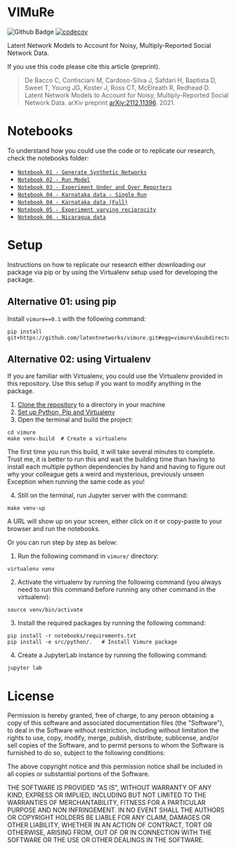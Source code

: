 # VIMuRe

![Github Badge](https://github.com/latentnetworks/vimure/workflows/test/badge.svg)
[![codecov](https://codecov.io/gh/latentnetworks/vimure/branch/main/graph/badge.svg?token=NAZP90D12J)](https://codecov.io/gh/latentnetworks/vimure)

Latent Network Models to Account for Noisy, Multiply-Reported Social Network Data.


If you use this code please cite this article (preprint).

> De Bacco C, Contisciani M, Cardoso-Silva J, Safdari H, Baptista D, Sweet T, Young JG, Koster J, Ross CT, McElreath R, Redhead D. Latent Network Models to Account for Noisy, Multiply-Reported Social Network Data. arXiv preprint [arXiv:2112.11396](https://arxiv.org/abs/2112.11396). 2021.


# Notebooks

To understand how you could use the code or to replicate our research, check the notebooks folder:

- [`Notebook 01 - Generate Synthetic Networks`](https://github.com/latentnetworks/vimure/blob/main/notebooks/Notebook%2001%20-%20Generate%20Synthetic%20Networks.ipynb)
- [`Notebook 02 - Run Model`](https://github.com/latentnetworks/vimure/blob/main/notebooks/Notebook%2002%20-%20Run%20Model.ipynb)
- [`Notebook 03 - Experiment Under and Over Reporters`](https://github.com/latentnetworks/vimure/blob/main/notebooks/Notebook%2003%20-%20Experiment%20under%20and%20over%20reporters.ipynb)
- [`Notebook 04 - Karnataka data - Single Run`](https://github.com/latentnetworks/vimure/blob/main/notebooks/Notebook%2004%20-%20Karnataka%20data%20-%20Single%20Run.ipynb)
- [`Notebook 04 - Karnataka data (Full)`](https://github.com/latentnetworks/vimure/blob/main/notebooks/Notebook%2004%20-%20Karnataka%20data.ipynb)
- [`Notebook 05 - Experiment varying reciprocity`](https://github.com/latentnetworks/vimure/blob/main/notebooks/Notebook%2005%20-%20Experiment%20varying%20reciprocity.ipynb)
- [`Notebook 06 - Nicaragua data`](https://github.com/latentnetworks/vimure/blob/main/notebooks/Notebook%2006%20-%20Nicaragua%20data.ipynb)

# Setup

Instructions on how to replicate our research either downloading our package via pip or by using the Virtualenv setup used for developing the package.

## Alternative 01: using pip

Install `vimure==0.1` with the following command:

```console
pip install git+https://github.com/latentnetworks/vimure.git#egg=vimure\&subdirectory=src/python/
```

## Alternative 02: using Virtualenv

If you are familiar with Virtualenv, you could use the Virtualenv provided in this repository. Use this setup if you want to modify anything in the package.

1. [Clone the repository](https://docs.github.com/en/github/creating-cloning-and-archiving-repositories/cloning-a-repository-from-github/cloning-a-repository) to a directory in your machine
2. [Set up Python, Pip and Virtualenv](http://timsherratt.org/digital-heritage-handbook/docs/python-pip-virtualenv/)
3. Open the terminal and build the project:
```{console}
cd vimure
make venv-build  # Create a virtualenv
```
The first time you run this build, it will take several minutes to complete. Trust me, it is better to run this and wait the building time than having to install each multiple python dependencies by hand and having to figure out why your colleague gets a weird and mysterious, previously unseen Exception when running the same code as you!

4. Still on the terminal, run Jupyter server with the command:
```{console}
make venv-up
```

A URL will show up on your screen, either click on it or copy-paste to your browser and run the notebooks.

Or you can run step by step as below:
1. Run the following command in `vimure/` directory:
```{bash}
virtualenv venv
```
2. Activate the virtualenv by running the following command (you always need to run this command before running any other command in the virtualenv):
```{bash}
source venv/bin/activate
```
3. Install the required packages by running the following command:
```{bash}
pip install -r notebooks/requirements.txt
pip install -e src/python/.   # Install Vimure package
```
4. Create a JupyterLab instance by running the following command:
```{bash}
jupyter lab
```

# License

Permission is hereby granted, free of charge, to any person obtaining a copy of this software and associated documentation files (the "Software"), to deal in the Software without restriction, including without limitation the rights to use, copy, modify, merge, publish, distribute, sublicense, and/or sell copies of the Software, and to permit persons to whom the Software is furnished to do so, subject to the following conditions:

The above copyright notice and this permission notice shall be included in all copies or substantial portions of the Software.

THE SOFTWARE IS PROVIDED "AS IS", WITHOUT WARRANTY OF ANY KIND, EXPRESS OR IMPLIED, INCLUDING BUT NOT LIMITED TO THE WARRANTIES OF MERCHANTABILITY, FITNESS FOR A PARTICULAR PURPOSE AND NON INFRINGEMENT. IN NO EVENT SHALL THE AUTHORS OR COPYRIGHT HOLDERS BE LIABLE FOR ANY CLAIM, DAMAGES OR OTHER LIABILITY, WHETHER IN AN ACTION OF CONTRACT, TORT OR OTHERWISE, ARISING FROM, OUT OF OR IN CONNECTION WITH THE SOFTWARE OR THE USE OR OTHER DEALINGS IN THE SOFTWARE.
